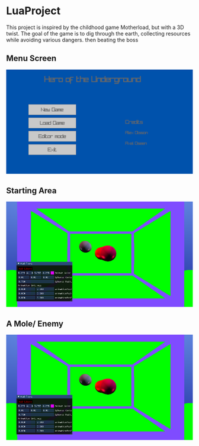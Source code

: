 # LuaProject 

This project is inspired by the childhood game Motherload, but with a 3D twist. The goal of the game is to dig through the earth, collecting resources while avoiding various dangers. then beating the boss  

## Menu Screen
![Alt Text](https://github.com/fortiks/LuaGameWithAlex/blob/master/luaScreen.png)

## Starting Area 
![Alt Text](https://github.com/fortiks/3D-metaballs/blob/master/Metaballs.png)

## A Mole/ Enemy
![Alt Text](https://github.com/fortiks/3D-metaballs/blob/master/Metaballs.png)
